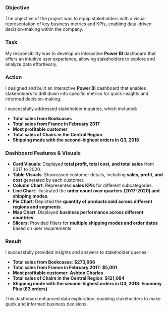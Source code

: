 ### **Objective**  
The objective of the project was to equip stakeholders with a visual representation of key business metrics and KPIs, enabling data-driven decision-making within the company.  

### **Task**  
My responsibility was to develop an interactive **Power BI** dashboard that offers an intuitive user experience, allowing stakeholders to explore and analyze data effortlessly.  

### **Action**  
I designed and built an interactive **Power BI** dashboard that enables stakeholders to drill down into specific metrics for quick insights and informed decision-making.  

I successfully addressed stakeholder inquiries, which included:  

- **Total sales from Bookcases**  
- **Total sales from France in February 2017**  
- **Most profitable customer**  
- **Total sales of Chairs in the Central Region**  
- **Shipping mode with the second-highest orders in Q3, 2018**  

### **Dashboard Features & Visuals**  

- **Card Visuals**: Displayed **total profit, total cost, and total sales** from 2017 to 2020.  
- **Table Visuals**: Showcased customer details, including **sales, profit, and cost** generated by each customer.  
- **Column Chart**: Represented **sales KPIs** for different subcategories.  
- **Line Chart**: Illustrated the **order count over quarters (2017-2020) and shipping modes**.  
- **Pie Chart**: Depicted the **quantity of products sold across different regions and segments**.  
- **Map Chart**: Displayed **business performance across different countries**.  
- **Slicers**: Provided filters for **multiple shipping modes and order dates** based on user requirements.  

### **Result**  
I successfully provided insights and answers to stakeholder queries:  

- **Total sales from Bookcases**: **$273,666**  
- **Total sales from France in February 2017**: **$5,001**  
- **Most profitable customer**: **Ashton Charles**  
- **Total sales of Chairs in the Central Region**: **$121,084**  
- **Shipping mode with the second-highest orders in Q3, 2018**: **Economy Plus (63 orders)**  

This dashboard enhanced data exploration, enabling stakeholders to make quick and informed business decisions.
